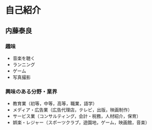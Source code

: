 # 自己紹介

## 内藤泰良

### 趣味
- 音楽を聴く
- ランニング
- ゲーム
- 写真撮影

### 興味のある分野・業界
- 教育業（初等，中等，高等，職業，語学）
- メディア・広告業（広告代理店，テレビ，出版，映画制作）
- サービス業（コンサルティング，会計・税務，人材紹介，保育）
- 娯楽・レジャー（スポーツクラブ，遊園地，ゲーム，映画館，音楽）
